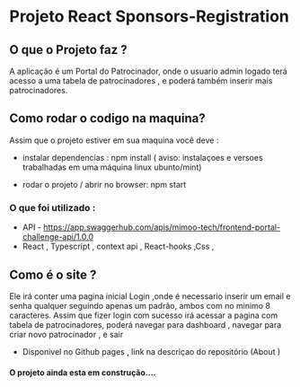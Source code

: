 # Projeto React Sponsors-Registration

## O que o Projeto faz ?

A aplicação é um Portal do Patrocinador, onde o usuario admin logado terá acesso a uma tabela de patrocinadores , e poderá também inserir mais patrocinadores. 

## Como rodar o codigo na maquina?

Assim que o projeto estiver em sua maquina você deve :
-  instalar dependencias : npm install
( aviso:  instalaçoes e versoes trabalhadas em uma máquina linux ubunto/mint)

-  rodar o projeto / abrir no browser: npm start

### O que foi utilizado :
- API - https://app.swaggerhub.com/apis/mimoo-tech/frontend-portal-challenge-api/1.0.0
- React , Typescript , context api , React-hooks ,Css , 

## Como é o site ?

Ele irá conter uma pagina inicial Login ,onde é necessario inserir um email e senha qualquer seguindo apenas um padrão, ambos com no minimo 8 caracteres.
Assim que fizer login com sucesso irá acessar a pagina com tabela de patrocinadores, poderá navegar para dashboard , navegar para criar novo patrocinador , e sair 

- Disponivel no Github pages , link na descriçao do repositório (About )

#### O projeto ainda esta em construção....

